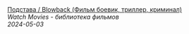 <!--2024-05-03 12:55:45-->
<div class="yb">
  <a class="nodecor" href="/posts.html?filmy/podstava_blowback_film_boevik_triller_kriminal">
    <img class="preview" data-videoid="mzyoGbBnN54" src="https://i2.ytimg.com/vi/mzyoGbBnN54/hqdefault.jpg" align="middle" alt="">
  </a>
  <div class="inlbl text">
    <a class="nodecor" href="/posts.html?filmy/podstava_blowback_film_boevik_triller_kriminal">Подстава / Blowback  (Фильм боевик, триллер, криминал)</a><br>
    <i class="smaller2">Watch Movies - библиотека фильмов</i><br>
    <i class="smaller3">2024-05-03</i>
  </div>
</div>
